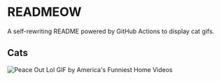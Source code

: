 # READMEOW

A self-rewriting README powered by GitHub Actions to display cat gifs.

## Cats

![Peace Out Lol GIF by America's Funniest Home Videos](https://media4.giphy.com/media/l4KibK3JwaVo0CjDO/200.gif?cid=9acd02daqwg61myd90sfwyhjsdkw3wed9y85ew3jg1040wtb&ep=v1_gifs_search&rid=200.gif&ct=g)
